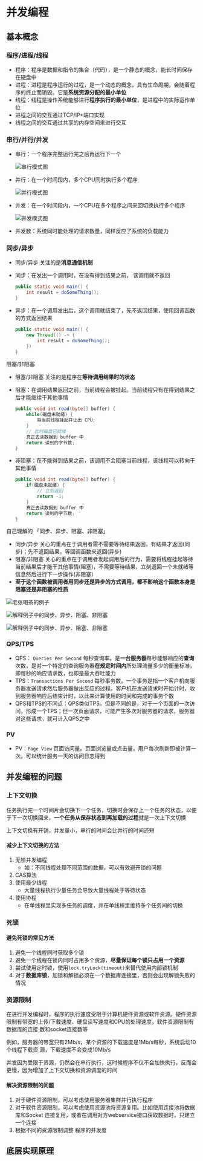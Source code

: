 # 并发编程

## 基本概念

### 程序/进程/线程

- 程序：程序是数据和指令的集合（代码），是一个静态的概念，能长时间保存在硬盘中
- 进程：进程是程序运行的过程，是一个动态的概念，具有生命周期，会随着程序的终止而销毁。它是**系统资源分配的最小单位**
- 线程：线程是操作系统能够进行**程序执行的最小单位**，是进程中的实际运作单位
- 进程之间的交互通过TCP/IP+端口实现
- 线程之间的交互通过共享的内存空间来进行交互



### 串行/并行/并发

- 串行：一个程序完整运行完之后再运行下一个

  ![串行模式图](https://wingbun-notes-image.oss-cn-guangzhou.aliyuncs.com/images/20210818113802.png)

- 并行：在一个时间段内，多个CPU同时执行多个程序

  ![并行模式图](https://wingbun-notes-image.oss-cn-guangzhou.aliyuncs.com/images/20210818113917.png)

- 并发：在一个时间段内，一个CPU在多个程序之间来回切换执行多个程序

  ![并发模式图](https://wingbun-notes-image.oss-cn-guangzhou.aliyuncs.com/images/20210818114124.png)
  
- 并发数：系统同时能处理的请求数量，同样反应了系统的负载能力



### 同步/异步

- 同步/异步 关注的是**消息通信机制**

- 同步：在发出一个调用时，在没有得到结果之前， 该调用就不返回

  ```java
  public static void main() {
      int result = doSomeThing();
  }
  ```

- 异步：在一个调用发出后，这个调用就结束了，先不返回结果，使用回调函数的方式返回结果

  ```java
  public static void main() {
      new Thread(() -> {
          int result = doSomeThing();    
      })
  }
  ```

阻塞/非阻塞

- 阻塞/非阻塞 关注的是程序在**等待调用结果时的状态**

- 阻塞：在调用结果返回之前，当前线程会被挂起。当前线程只有在得到结果之后才能继续干其他事情

  ```java
  public void int read(byte[] buffer) {
      while(磁盘未就绪) {
          将当前线程挂起并让出 CPU;
      }
      // 此时磁盘已就绪
      真正去读数据到 buffer 中
      return 读到的字节数;
  }
  ```

- 非阻塞：在不能得到结果之前，该调用不会阻塞当前线程，该线程可以转向干其他事情

  ```java
  public void int read(byte[] buffer) {
      if(磁盘未就绪) {
          // 立刻返回
          return -1;
      }
      真正去读数据到 buffer 中
      return 读到的字节数;
  }
  ```

自己理解的 「同步、异步、阻塞、非阻塞」

- 同步/异步 关心的重点在于调用者需不需要等待结果返回，有结果才返回(同步)；先不返回结果，等回调函数来返回(异步)
- 阻塞/非阻塞 关心的重点在于调用者发起调用后的行为，需要将线程挂起等待当前结果后才能干其他事情(阻塞)，不需要等待结果，立刻返回一个未就绪等信息然后进行下一步操作(非阻塞)
- **至于这个函数被调用者用同步还是异步的方式调用，都不影响这个函数本身是阻塞还是非阻塞的性质**

![老张喝茶的例子](https://wingbun-notes-image.oss-cn-guangzhou.aliyuncs.com/images/image-20200924161447432.png)

![解释例子中的同步、异步、阻塞、非阻塞](https://wingbun-notes-image.oss-cn-guangzhou.aliyuncs.com/images/image-20200924161525136.png)

![解释例子中的同步、异步、阻塞、非阻塞](https://wingbun-notes-image.oss-cn-guangzhou.aliyuncs.com/images/image-20200924161347691.png)



### QPS/TPS

- QPS： `Queries Per Second` 每秒查询率。是**一台服务器**每秒能够响应的**查询**次数，是对一个特定的查询服务器**在规定时间内**所处理流量多少的衡量标准，即每秒的响应请求数，也即是最大吞吐能力
- TPS：`Transactions Per Second` 每秒事务数。一个事务是指一个客户机向服务器发送请求然后服务器做出反应的过程。客户机在发送请求时开始计时，收到服务器响应后结束计时，以此来计算使用的时间和完成的事务个数
- QPS和TPS的不同点：QPS类似TPS，但是不同的是，对于一个页面的一次访问，形成一个TPS；但一次页面请求，可能产生多次对服务器的请求，服务器对这些请求，就可计入QPS之中



### PV

- PV：`Page View` 页面访问量。页面浏览量或点击量，用户每次刷新即被计算一次。可以统计服务一天的访问日志得到



## 并发编程的问题

### 上下文切换

任务执行完一个时间片会切换下一个任务，切换时会保存上一个任务的状态，以便于下一次切换回来，**一个任务从保存状态到再加载的过程**就是一次上下文切换

上下文切换有开销，并发量小，串行的时间会比并行的时间还短

#### 减少上下文切换的方法

1. 无锁并发编程
   - 如：不同线程处理不同范围的数据，可以有效避开锁的问题
2. CAS算法
3. 使用最少线程
   - 大量线程执行少量任务会导致大量线程处于等待状态
4. 使用协程
   - 在单线程里实现多任务的调度，并在单线程里维持多个任务间的切换

### 死锁

#### 避免死锁的常见方法

1. 避免一个线程同时获取多个锁
2. 避免一个线程在锁内同时占用多个资源，**尽量保证每个锁只占用一个资源**
3. 尝试使用定时锁，使用`lock.tryLock(timeout)`来替代使用内部锁机制
4. 对于**数据库锁**，加锁和解锁必须在一个数据库连接里，否则会出现解锁失败的情况

### 资源限制

在进行并发编程时，程序的执行速度受限于计算机硬件资源或软件资源。硬件资源限制有带宽的上传/下载速度、硬盘读写速度和CPU的处理速度。软件资源限制有数据库的连接 数和socket连接数等

例如，服务器的带宽只有2Mb/s，某个资源的下载速度是1Mb/s每秒，系统启动10个线程下载资 源，下载速度不会变成10Mb/s

并发因为受限于资源，仍然会在串行执行，这时候程序不仅不会加快执行，反而会更慢，因为增加了上下文切换和资源调度的时间

#### 解决资源限制的问题

1. 对于硬件资源限制，可以考虑使用服务器集群并行执行程序
2. 对于软件资源限制，可以考虑使用资源池将资源复用。比如使用连接池将数据库和Socket 连接复用，或者在调用对方webservice接口获取数据时，只建立一个连接
3. 根据不同的资源限制调整 程序的并发度

## 底层实现原理
